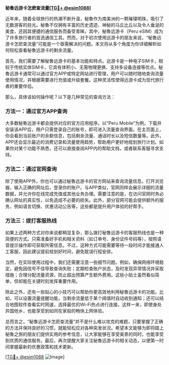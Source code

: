 **秘魯远游卡怎麽查流量[[TG💪+ @esim1088](https://t.me/s/esim1088)]**

近年来，随着全球旅行的热潮不断升温，秘魯作为南美洲的一颗璀璨明珠，吸引了无数游客的目光。秘魯不仅拥有丰富的历史遗迹、神秘的马丘比丘以及令人垂涎的美食，还因其便捷的通信服务而备受青睐。其中，秘魯远游卡（Peru eSIM）成为了许多旅行者的首选通信工具。然而，对于初次使用远游卡的朋友来说，“秘魯远游卡怎麽查流量”可能是一个亟需解决的问题。本文将从多个角度为你详细解析如何轻松查看秘魯远游卡的剩余流量。

首先，我们需要了解秘魯远游卡的基本功能和特点。远游卡是一种电子SIM卡，相较于传统实体SIM卡，它具有体积小、无需物理更换、支持多设备连接等优点。秘魯远游卡通常可以通过官方APP或特定网站进行管理，用户可以随时随地查询流量使用情况，并根据需要进行充值或升级套餐。这种灵活性使得远游卡成为现代旅行者的重要伴侣。

那么，具体该如何操作呢？以下是几种常见的查询方法：

### 方法一：通过官方APP查询
大多数秘魯远游卡都会提供对应的官方应用程序。以“Peru Mobile”为例，下载并安装该APP后，用户只需登录自己的账号，即可进入流量查询界面。在主页面上，你会看到当前账户的余额信息，包括剩余流量、通话时长以及短信数量等。此外，APP还会显示最近的消费记录和流量使用趋势，帮助用户更好地规划旅行计划。如果你对某个功能不熟悉，还可以直接查阅APP内的帮助文档，或者联系客服寻求支持。

### 方法二：通过官网查询
除了使用APP外，你也可以通过秘魯远游卡的官方网站来查询流量信息。打开浏览器，输入正确的网址后，登录你的账户。与APP类似，官网同样会展示详细的流量数据，并允许你在线完成充值或其他业务办理。需要注意的是，在访问官网时务必确认网址的真实性，以免造成不必要的损失。此外，部分官网可能会提供额外的服务，例如语言切换、优惠活动公告等，这些都是提升用户体验的好帮手。

### 方法三：拨打客服热线
如果上述两种方式对你来说都稍显复杂，那么拨打秘魯远游卡的客服热线也是一种简便的方式。只需准备好手机和相关资料（如订单号、身份证件号码等），按照语音提示操作即可获取所需信息。不过，这种方式可能需要等待一段时间才能接通人工客服，因此建议提前规划好时间，避免耽误行程安排。

当然，在实际使用过程中，我们还需要注意一些细节问题。例如，确保网络环境稳定，避免因信号不佳导致查询失败；定期检查账户状态，及时发现异常情况并采取措施；合理分配流量资源，防止超出预算产生额外费用。这些小贴士虽然看似简单，但却能在关键时刻发挥重要作用。

除此之外，还有一些贴心的小技巧可以帮助你更高效地利用秘魯远游卡的功能。比如，可以设置流量提醒功能，当剩余流量低于某个阈值时自动收到通知；还可以结合地图软件查看实时网速，选择最优的Wi-Fi热点进行连接。这样一来，即使身处异国他乡，也能享受到如同在家般的畅快上网体验。

总而言之，“秘魯远游卡怎麽查流量”并不是什么难以攻克的难题，只要掌握了正确的方法并保持良好的习惯，就能轻松应对各种突发状况。希望本文能够为即将踏上秘魯之旅的朋友们提供实用的参考信息，让大家能够在享受美景的同时，也能享受到优质的通信服务。最后，再次提醒大家关注秘魯远游卡的相关动态，以便第一时间掌握最新的优惠政策和技术更新。

[[TG💪+ @esim1088](https://t.me/s/esim1088) ![Image](https://i.postimg.cc/4NQfJmqS/Snipaste-2025-05-13-00-14-12.png)]